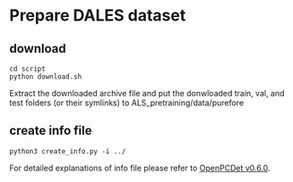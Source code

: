 # Prepare DALES dataset
## download 
```
cd script
python download.sh
```
Extract the downloaded archive file and put the donwloaded train, val, and test folders (or their symlinks) to ALS_pretraining/data/purefore

## create info file
```
python3 create_info.py -i ../
```
For detailed explanations of info file please refer to [OpenPCDet v0.6.0](https://github.com/open-mmlab/OpenPCDet). 

